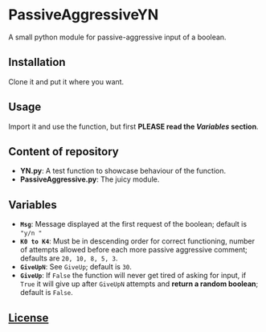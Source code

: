 # PassiveAggressiveYN
A small python module for passive-aggressive input of a boolean.
## Installation
Clone it and put it where you want.
## Usage
Import it and use the function, but first **PLEASE read the *Variables* section**.
## Content of repository
+ **YN.py**: A test function to showcase behaviour of the function.
+ **PassiveAggressive.py**: The juicy module.
## Variables
+ **`Msg`**: Message displayed at the first request of the boolean; default is `"y/n "`
+ **`K0 to K4`**: Must be in descending order for correct functioning, number of attempts allowed before each more passive aggressive comment; defaults are `20, 10, 8, 5, 3`.
+ **`GiveUpN`**: See `GiveUp`; default is `30`. 
+ **`GiveUp`**: If `False` the function will never get tired of asking for input, if `True` it will give up after `GiveUpN` attempts and **return a random boolean**; default is `False`.
## [License](https://unlicense.org/)
